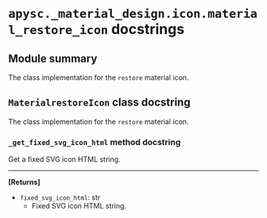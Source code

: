 # `apysc._material_design.icon.material_restore_icon` docstrings

## Module summary

The class implementation for the `restore` material icon.

## `MaterialrestoreIcon` class docstring

The class implementation for the `restore` material icon.

### `_get_fixed_svg_icon_html` method docstring

Get a fixed SVG icon HTML string.<hr>

**[Returns]**

- `fixed_svg_icon_html`: str
  - Fixed SVG icon HTML string.